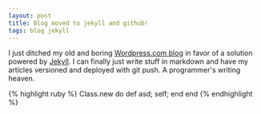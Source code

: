 ```yaml
---
layout: post
title: Blog moved to jekyll and github!
tags: blog jekyll
---
```

 
I just ditched my old and boring [Wordpress.com blog](http://wordpress.com/pigoz) in favor of a solution powered by [Jekyll](https://github.com/mojombo/jekyll). I can finally just write stuff in markdown and have my articles versioned and deployed with git push. A programmer's writing heaven.

{% highlight ruby %}
Class.new do
	def asd; self; end
end
{% endhighlight %}